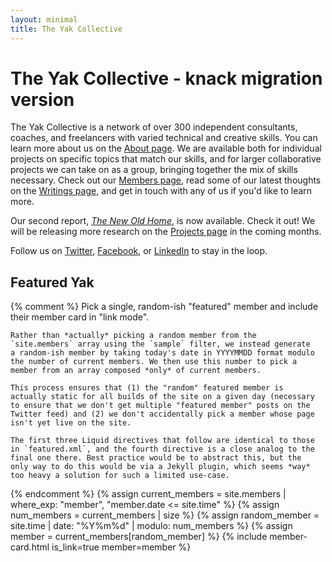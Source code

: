```yaml
---
layout: minimal
title: The Yak Collective
---
```


# The Yak Collective - knack migration version

The Yak Collective is a network of over 300 independent consultants, coaches, and freelancers with varied technical and creative skills. You can learn more about us on the [About page](/about). We are available both for individual projects on specific topics that match our skills, and for larger collaborative projects we can take on as a group, bringing together the mix of skills necessary. Check out our [Members page](/members), read some of our latest thoughts on the [Writings page](/writings), and get in touch with any of us if you'd like to learn more.

Our second report, [_The New Old Home_](/projects/the-new-old-home), is now available. Check it out! We will be releasing more research on the [Projects page](/projects) in the coming months.

Follow us on [Twitter](https://twitter.com/yak_collective), [Facebook](https://www.facebook.com/theyakcollective/), or [LinkedIn](https://www.linkedin.com/company/yak-collective/) to stay in the loop.

## Featured Yak

{% comment %}
	Pick a single, random-ish "featured" member and include their
	member card in "link mode".

	Rather than *actually* picking a random member from the
	`site.members` array using the `sample` filter, we instead generate
	a random-ish member by taking today's date in YYYYMMDD format modulo
	the number of current members. We then use this number to pick a
	member from an array composed *only* of current members.

	This process ensures that (1) the "random" featured member is
	actually static for all builds of the site on a given day (necessary
	to ensure that we don't get multiple "featured member" posts on the
	Twitter feed) and (2) we don't accidentally pick a member whose page
	isn't yet live on the site.

	The first three Liquid directives that follow are identical to those
	in `featured.xml`, and the fourth directive is a close analog to the
	final one there. Best practice would be to abstract this, but the
	only way to do this would be via a Jekyll plugin, which seems *way*
	too heavy a solution for such a limited use-case.
{% endcomment %}
{% assign current_members = site.members | where_exp: "member", "member.date <= site.time" %}
{% assign num_members = current_members | size %}
{% assign random_member = site.time | date: "%Y%m%d" | modulo: num_members %}
{% assign member = current_members[random_member] %}
{% include member-card.html is_link=true member=member %}
